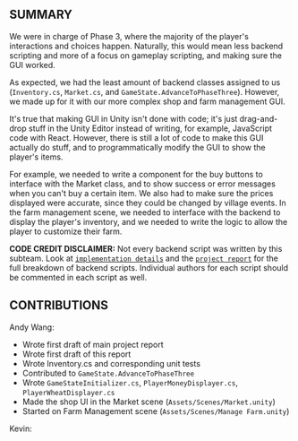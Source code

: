 ## SUMMARY
We were in charge of Phase 3, where the majority of the player's interactions and choices happen. Naturally, this would mean less backend scripting and more of a focus on gameplay scripting, and making sure the GUI worked.

As expected, we had the least amount of backend classes assigned to us (`Inventory.cs`, `Market.cs`, and `GameState.AdvanceToPhaseThree`). However, we made up for it with our more complex shop and farm management GUI.

It's true that making GUI in Unity isn't done with code; it's just drag-and-drop stuff in the Unity Editor instead of writing, for example, JavaScript code with React. However, there is still a lot of code to make this GUI actually do stuff, and to programmatically modify the GUI to show the player's items.

For example, we needed to write a component for the buy buttons to interface with the Market class, and to show success or error messages when you can't buy a certain item. We also had to make sure the prices displayed were accurate, since they could be changed by village events. In the farm management scene, we needed to interface with the backend to display the player's inventory, and we needed to write the logic to allow the player to customize their farm.

**CODE CREDIT DISCLAIMER:**
Not every backend script was written by this subteam. Look at [`implementation details`](implementation%20details.md) and the [`project report`](project%20report.md) for the full breakdown of backend scripts. Individual authors for each script should be commented in each script as well.

## CONTRIBUTIONS
Andy Wang:
- Wrote first draft of main project report
- Wrote first draft of this report
- Wrote Inventory.cs and corresponding unit tests
- Contributed to `GameState.AdvanceToPhaseThree`
- Wrote `GameStateInitializer.cs`, `PlayerMoneyDisplayer.cs`, `PlayerWheatDisplayer.cs`
- Made the shop UI in the Market scene (`Assets/Scenes/Market.unity`)
- Started on Farm Management scene (`Assets/Scenes/Manage Farm.unity`)

Kevin: